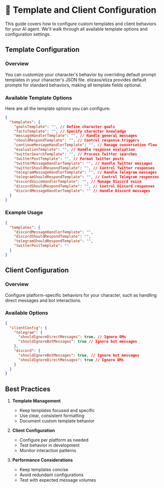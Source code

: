 # 🔧 Template and Client Configuration

This guide covers how to configure custom templates and client behaviors for your AI agent. We'll walk through all available template options and configuration settings.

## Template Configuration

### Overview

You can customize your character's behavior by overriding default prompt templates in your character's JSON file. elizaos/eliza provides default prompts for standard behaviors, making all template fields optional.

### Available Template Options

Here are all the template options you can configure:

```json
{
  "templates": {
    "goalsTemplate": "", // Define character goals
    "factsTemplate": "", // Specify character knowledge
    "messageHandlerTemplate": "", // Handle general messages
    "shouldRespondTemplate": "", // Control response triggers
    "continueMessageHandlerTemplate": "", // Manage conversation flow
    "evaluationTemplate": "", // Handle response evaluation
    "twitterSearchTemplate": "", // Process Twitter searches
    "twitterPostTemplate": "", // Format Twitter posts
    "twitterMessageHandlerTemplate": "", // Handle Twitter messages
    "twitterShouldRespondTemplate": "", // Control Twitter responses
    "telegramMessageHandlerTemplate": "", // Handle Telegram messages
    "telegramShouldRespondTemplate": "", // Control Telegram responses
    "discordVoiceHandlerTemplate": "", // Manage Discord voice
    "discordShouldRespondTemplate": "", // Control Discord responses
    "discordMessageHandlerTemplate": "" // Handle Discord messages
  }
}
```

### Example Usage

```json
{
  "templates": {
    "discordMessageHandlerTemplate": "",
    "discordShouldRespondTemplate": "",
    "telegramShouldRespondTemplate": "",
    "twitterPostTemplate": ""
  }
}
```

## Client Configuration

### Overview

Configure platform-specific behaviors for your character, such as handling direct messages and bot interactions.

### Available Options

```json
{
  "clientConfig": {
    "telegram": {
      "shouldIgnoreDirectMessages": true, // Ignore DMs
      "shouldIgnoreBotMessages": true // Ignore bot messages
    },
    "discord": {
      "shouldIgnoreBotMessages": true, // Ignore bot messages
      "shouldIgnoreDirectMessages": true // Ignore DMs
    }
  }
}
```

## Best Practices

1. **Template Management**

   - Keep templates focused and specific
   - Use clear, consistent formatting
   - Document custom template behavior

2. **Client Configuration**

   - Configure per platform as needed
   - Test behavior in development
   - Monitor interaction patterns

3. **Performance Considerations**
   - Keep templates concise
   - Avoid redundant configurations
   - Test with expected message volumes
